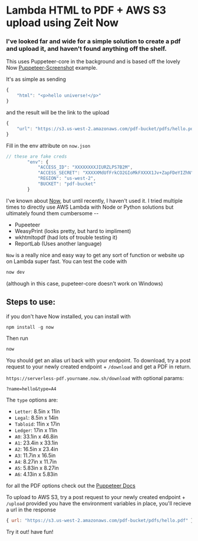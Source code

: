 # Lambda HTML to PDF + AWS S3 upload using Zeit Now
### I've looked far and wide for a simple solution to create a pdf and upload it, and haven't found anything off the shelf.
This uses Puppeteer-core in the background and is based off the lovely Now [Puppeteer-Screenshot](https://github.com/zeit/now-examples/tree/master/puppeteer-screenshot) example.

It's as simple as sending
```javascript
{
    "html": "<p>hello universe!</p>"
}
```
and the result will be the link to the upload
```javascript
{
    "url": "https://s3.us-west-2.amazonaws.com/pdf-bucket/pdfs/hello.pdf"
}
```
Fill in the env attribute on `now.json`
```javascript
// these are fake creds
        "env": {
            "ACCESS_ID": "XXXXXXXXJIURZLPS7B2M",
            "ACCESS_SECRET": "XXXXXMdUfFrkCO2GIoMkFXXXX1Jv+ZapFDeYIZhN",
            "REGION": "us-west-2",
            "BUCKET": "pdf-bucket"
        }
```

I've known about [Now](https://zeit.co/now), but until recently, I haven't used it. I tried multiple times to directly use AWS Lambda with Node or Python solutions but ultimately found them cumbersome --

* Pupeeteer
* WeasyPrint (looks pretty, but hard to impliment)
* wkhtmltopdf (had lots of trouble testing it)
* ReportLab (Uses another language)

`Now` is a really nice and easy way to get any sort of function or website up on Lambda super fast. You can test the code with
```javascript
now dev
```
(although in this case, pupeteer-core doesn't work on Windows)

## Steps to use:
if you don't have Now installed, you can install with
```javascript
npm install -g now
```

Then run
```javascript
now
```
You should get an alias url back with your endpoint.
To download, try a post request to your newly created endpoint + `/download` and get a PDF in return.


`https://serverless-pdf.yourname.now.sh/download`
with optional params:

    ?name=hello&type=A4

The `type` options are:

* `Letter`: 8.5in x 11in
* `Legal`: 8.5in x 14in
* `Tabloid`: 11in x 17in
* `Ledger`: 17in x 11in
* `A0`: 33.1in x 46.8in
* `A1`: 23.4in x 33.1in
* `A2`: 16.5in x 23.4in
* `A3`: 11.7in x 16.5in
* `A4`: 8.27in x 11.7in
* `A5`: 5.83in x 8.27in
* `A6`: 4.13in x 5.83in

for all the PDF options check out the [Puppeteer Docs](https://pptr.dev/#?product=Puppeteer&version=v1.17.0&show=api-pagepdfoptions)


To upload to AWS S3, try a post request to your newly created endpoint + `/upload`
provided you have the environment variables in place, you'll recieve a url in the response
```javascript
{ url: "https://s3.us-west-2.amazonaws.com/pdf-bucket/pdfs/hello.pdf" }
```

Try it out! have fun!